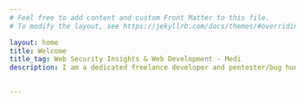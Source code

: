 ```yaml
---
# Feel free to add content and custom Front Matter to this file.
# To modify the layout, see https://jekyllrb.com/docs/themes/#overriding-theme-defaults

layout: home
title: Welcome
title_tag: Web Security Insights & Web Development - Medi
description: I am a dedicated freelance developer and pentester/bug hunter. Enjoy the projects I have been working on and the ones to come!


---
```

